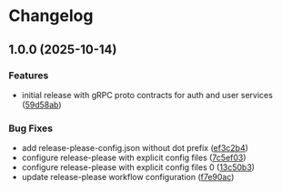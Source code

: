 # Changelog

## 1.0.0 (2025-10-14)


### Features

* initial release with gRPC proto contracts for auth and user services ([59d58ab](https://github.com/AvdienkoSergey/grpc-contracts/commit/59d58ab40b51b17ac86bf7a560cdbc13cf96c336))


### Bug Fixes

* add release-please-config.json without dot prefix ([ef3c2b4](https://github.com/AvdienkoSergey/grpc-contracts/commit/ef3c2b408b87a43b18b5c7193988fb83a5036d24))
* configure release-please with explicit config files ([7c5ef03](https://github.com/AvdienkoSergey/grpc-contracts/commit/7c5ef03cf257afc91340857d4bf76e1f36b506b4))
* configure release-please with explicit config files 0 ([13c50b3](https://github.com/AvdienkoSergey/grpc-contracts/commit/13c50b3543ce20ad924d021b08f5f34e98aaa7d3))
* update release-please workflow configuration ([f7e90ac](https://github.com/AvdienkoSergey/grpc-contracts/commit/f7e90ac033797ed8a9a3dffcb8b1ff8fba64e13f))
